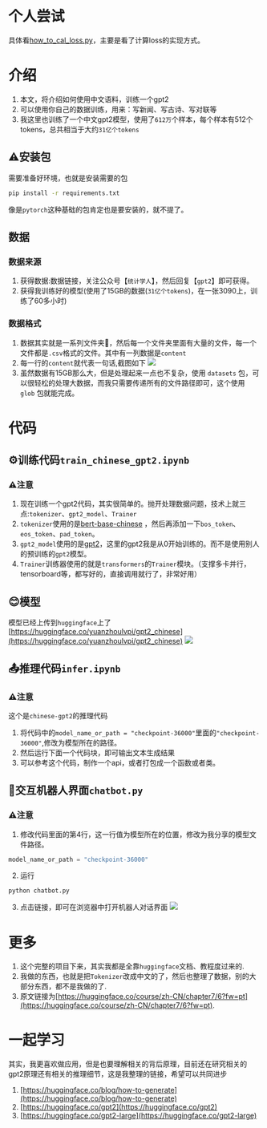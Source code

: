 # 个人尝试

具体看[how_to_cal_loss.py](./how_to_cal_loss.py)，主要是看了计算loss的实现方式。

# 介绍

1. 本文，将介绍如何使用中文语料，训练一个gpt2
2. 可以使用你自己的数据训练，用来：写新闻、写古诗、写对联等
3. 我这里也训练了一个中文gpt2模型，使用了`612万`个样本，每个样本有512个tokens，总共相当于大约`31亿个tokens`


## ⚠️安装包

需要准备好环境，也就是安装需要的包

```bash 
pip install -r requirements.txt
```

像是`pytorch`这种基础的包肯定也是要安装的，就不提了。

## 数据

### 数据来源

1. 获得数据:数据链接，关注公众号【`统计学人`】，然后回复【`gpt2`】即可获得。
2. 获得我训练好的模型(使用了15GB的数据(`31亿个tokens`)，在一张3090上，训练了60多小时)

### 数据格式

1. 数据其实就是一系列文件夹📁，然后每一个文件夹里面有大量的文件，每一个文件都是`.csv`格式的文件。其中有一列数据是`content`
2. 每一行的`content`就代表一句话,截图如下
   <img src="https://github.com/yuanzhoulvpi2017/zero_nlp/raw/main/images/chinesegpt2_data.png"/>
3. 虽然数据有15GB那么大，但是处理起来一点也不复杂，使用 `datasets`
   包，可以很轻松的处理大数据，而我只需要传递所有的文件路径即可，这个使用 `glob` 包就能完成。

# 代码

## ⚙️训练代码`train_chinese_gpt2.ipynb`

### ⚠️注意

1. 现在训练一个gpt2代码，其实很简单的。抛开处理数据问题，技术上就三点:`tokenizer`、`gpt2_model`、`Trainer`
2. `tokenizer`使用的是[bert-base-chinese](https://huggingface.co/bert-base-chinese)
   ，然后再添加一下`bos_token`、`eos_token`、`pad_token`。
3. `gpt2_model`使用的是[gpt2](https://huggingface.co/gpt2)，这里的gpt2我是从0开始训练的。而不是使用别人的预训练的`gpt2`模型。
4. `Trainer`训练器使用的就是`transformers`的`Trainer`模块。（支撑多卡并行，tensorboard等，都写好的，直接调用就行了，非常好用）

## 😊模型
模型已经上传到`huggingface`上了 [https://huggingface.co/yuanzhoulvpi/gpt2_chinese](https://huggingface.co/yuanzhoulvpi/gpt2_chinese)
   <img src="https://github.com/yuanzhoulvpi2017/zero_nlp/raw/main/images/gpt2_chinese_info.jpeg"/>



## 📤推理代码`infer.ipynb`

### ⚠️注意

这个是`chinese-gpt2`的推理代码

1. 将代码中的`model_name_or_path = "checkpoint-36000"`里面的`"checkpoint-36000"`,修改为模型所在的路径。
2. 然后运行下面一个代码块，即可输出文本生成结果
3. 可以参考这个代码，制作一个api，或者打包成一个函数或者类。

## 🤖交互机器人界面`chatbot.py`

### ⚠️注意

1. 修改代码里面的第4行，这一行值为模型所在的位置，修改为我分享的模型文件路径。

```python 
model_name_or_path = "checkpoint-36000"
```

2. 运行

```bash
python chatbot.py
```

3. 点击链接，即可在浏览器中打开机器人对话界面
   <img src="https://github.com/yuanzhoulvpi2017/zero_nlp/raw/main/images/chinesegpt2_bot.png"/>


# 更多
1. 这个完整的项目下来，其实我都是全靠`huggingface`文档、教程度过来的.
2. 我做的东西，也就是把`Tokenizer`改成中文的了，然后也整理了数据，别的大部分东西，都不是我做的了.
3. 原文链接为[https://huggingface.co/course/zh-CN/chapter7/6?fw=pt](https://huggingface.co/course/zh-CN/chapter7/6?fw=pt).


# 一起学习
其实，我更喜欢做应用，但是也要理解相关的背后原理，目前还在研究相关的gpt2原理还有相关的推理细节，这是我整理的链接，希望可以共同进步
1. [https://huggingface.co/blog/how-to-generate](https://huggingface.co/blog/how-to-generate)
2. [https://huggingface.co/gpt2](https://huggingface.co/gpt2)
3. [https://huggingface.co/gpt2-large](https://huggingface.co/gpt2-large)
